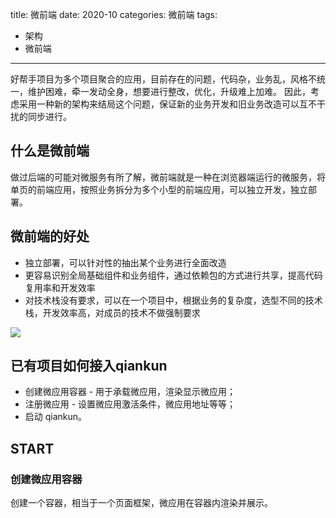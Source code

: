 title: 微前端
date: 2020-10
categories: 微前端
tags:
- 架构
- 微前端

---

好帮手项目为多个项目聚合的应用，目前存在的问题，代码杂，业务乱，风格不统一，维护困难，牵一发动全身，想要进行整改，优化，升级难上加难。
因此，考虑采用一种新的架构来结局这个问题，保证新的业务开发和旧业务改造可以互不干扰的同步进行。

<!-- more -->

## 什么是微前端
做过后端的可能对微服务有所了解，微前端就是一种在浏览器端运行的微服务，将单页的前端应用，按照业务拆分为多个小型的前端应用，可以独立开发，独立部署。

## 微前端的好处
- 独立部署，可以针对性的抽出某个业务进行全面改造
- 更容易识别全局基础组件和业务组件，通过依赖包的方式进行共享，提高代码复用率和开发效率
- 对技术栈没有要求，可以在一个项目中，根据业务的复杂度，选型不同的技术栈，开发效率高，对成员的技术不做强制要求

<img src="../../../../images/qiankun.png">

## 已有项目如何接入qiankun
- 创建微应用容器 - 用于承载微应用，渲染显示微应用；
- 注册微应用 - 设置微应用激活条件，微应用地址等等；
- 启动 qiankun。

## START
### 创建微应用容器
创建一个容器，相当于一个页面框架，微应用在容器内渲染并展示。